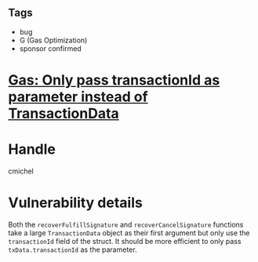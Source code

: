 ## Tags

- bug
- G (Gas Optimization)
- sponsor confirmed

# [Gas: Only pass transactionId as parameter instead of TransactionData](https://github.com/code-423n4/2021-07-connext-findings/issues/19) 

# Handle

cmichel


# Vulnerability details

Both the `recoverFulfillSignature` and `recoverCancelSignature` functions take a large `TransactionData` object as their first argument but only use the `transactionId` field of the struct.
It should be more efficient to only pass `txData.transactionId` as the parameter.

